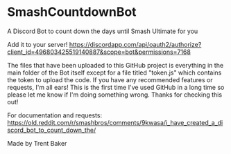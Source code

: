 # SmashCountdownBot
A Discord Bot to count down the days until Smash Ultimate for you

Add it to your server!
https://discordapp.com/api/oauth2/authorize?client_id=496803425519140887&scope=bot&permissions=7168

The files that have been uploaded to this GitHub project is everything in the main folder of the Bot itself except for a file titled "token.js" which contains the token to upload the code. If you have any recommended features or requests, I'm all ears! This is the first time I've used GitHub in a long time so please let me know if I'm doing something wrong. Thanks for checking this out!

For documentation and requests:
https://old.reddit.com/r/smashbros/comments/9kwasa/i_have_created_a_discord_bot_to_count_down_the/

Made by Trent Baker
